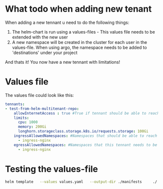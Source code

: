 # What todo when adding new tenant
When adding a new tennant u need to do the following things:
1. The helm-chart is run using a values-files - This values file needs to be extended with the new user
1. A new namespace will be created in the cluster for each user in the values-file. When using argo, the namespace needs to be added to 'destinations' under your project

And thats it! You now have a new tennant with limitations!


# Values file
The values file could look like this:

```yml
tennants:
- test-from-helm-multitenant-repo:
    allowInternetAccess : true #True if tennant should be able to reach internet
    limits:
      cpu: 1000
      memory: 200Gi
      longhorn.storageclass.storage.k8s.io/requests.storage: 100Gi
    ingressAllowedNamespaces: #Namespaces that should be able to reach this namespace
      - ingress-nginx
    egressAllowedNamespaces: #Namespaces that this tennant needs to be able to reach
      - ingress-nginx

```

# Testing the values-file
```sh
helm template   --values values.yaml   --output-dir ./manifests     ./
```
